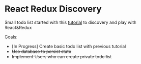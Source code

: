 React Redux Discovery
=========================

Small todo list started with this [tutorial](http://www.theodo.fr/blog/2016/03/getting-started-with-react-redux-and-immutable-a-test-driven-tutorial-part-1/) to discovery and play  with React&Redux

Goals:
 - [In Progress] Create basic todo list with previous tutorial
 - ~~Use database to persist state~~
 - ~~Implement Users who can create private todo list~~